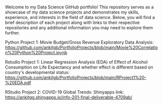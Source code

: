 Welcome to my Data Science GitHub portfolio! This repository serves as a showcase of my data science projects and demonstrates my skills, experience, and interests in the field of data science. Below, you will find a brief description of each project along with links to their respective repositories and any additional information you may need to explore them further.

Python Project 1: Movie Budget/Gross Revenue Exploratory Data Analysis: https://github.com/ankitgb/PortfolioProjects/blob/main/Movie%20Correlation%20Python%20Project.ipynb


Rstudio Project 1: Linear Regression Analysis (EDA) of Effect of Alcohol Consumption on Life Expectancy and whether effect is different based on country's developmental status: https://github.com/ankitgb/PortfolioProjects/blob/main/RProject1%20-%20EDA.pdf


RStudio Project 2: COVID-19 Global Trends: Shinyapps link: https://ankitgg.shinyapps.io/info-201-final-deliverable-4709ab/

